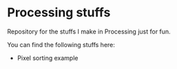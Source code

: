 # Processing stuffs

Repository for the stuffs I make in Processing just for fun.

You can find the following stuffs here:
* Pixel sorting example
